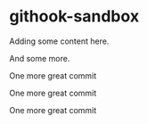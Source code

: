 # githook-sandbox

Adding some content here.

And some more.

One more great commit

One more great commit

One more great commit
